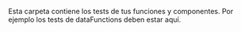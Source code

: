 Esta carpeta contiene los tests de tus funciones y componentes. Por ejemplo los tests de dataFunctions deben estar aquí.